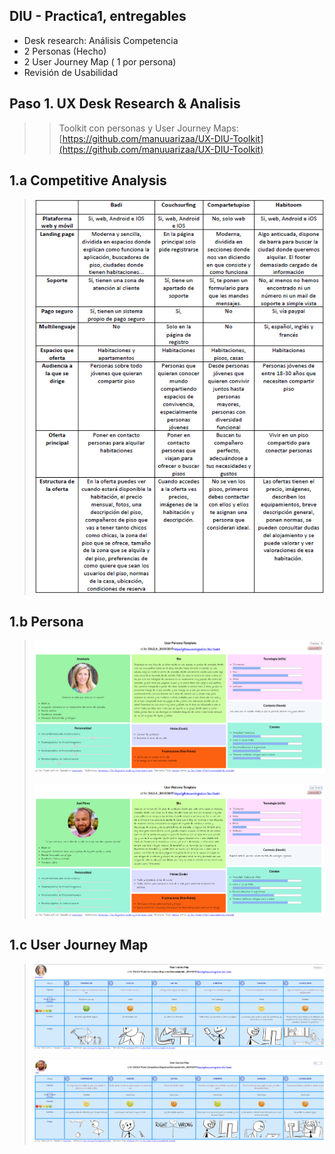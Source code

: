 ## DIU - Practica1, entregables


- Desk research: Análisis Competencia 
- 2 Personas (Hecho)
- 2 User Journey Map  ( 1 por persona)
- Revisión de Usabilidad 


## Paso 1. UX Desk Research & Analisis 

>>Toolkit con personas y User Journey Maps:
>>[https://github.com/manuuarizaa/UX-DIU-Toolkit](https://github.com/manuuarizaa/UX-DIU-Toolkit)


1.a Competitive Analysis
-----

>![Competitive_Analysis](https://github.com/Leamsy/DIU20/blob/master/P1/img/competitive_analysis.png?raw=true)

1.b Persona
-----

>![Anastasia](https://github.com/Leamsy/DIU20/blob/master/P1/img/anastasiaUT.png?raw=true)
>
>![Jose](https://github.com/Leamsy/DIU20/blob/master/P1/img/joseUT.png?raw=true)

1.c User Journey Map
----

>![Journey_Anastasia](https://github.com/Leamsy/DIU20/blob/master/P1/img/journey_anastasia.PNG?raw=true)
>
>![Journey_Jose](https://github.com/Leamsy/DIU20/blob/master/P1/img/journey_jose.PNG?raw=true)
